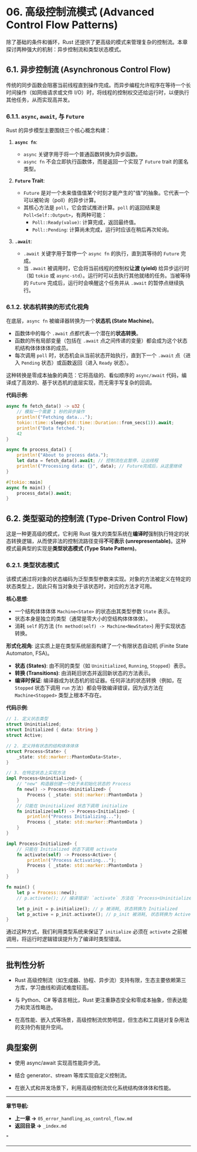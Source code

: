 ﻿# 06. 高级控制流模式 (Advanced Control Flow Patterns)

除了基础的条件和循环，Rust 还提供了更高级的模式来管理复杂的控制流。本章探讨两种强大的机制：异步控制流和类型状态模式。

## 6.1. 异步控制流 (Asynchronous Control Flow)

传统的同步函数会阻塞当前线程直到操作完成。而异步编程允许程序在等待一个长时间操作（如网络请求或文件 I/O）时，将线程的控制权交还给运行时，以便执行其他任务，从而实现高并发。

### 6.1.1. `async`, `await`, 与 `Future`

Rust 的异步模型主要围绕三个核心概念构建：

1. **`async fn`**:
    * `async` 关键字用于将一个普通函数转换为异步函数。
    * `async fn` 不会立即执行函数体，而是返回一个实现了 `Future` trait 的匿名类型。

2. **`Future` Trait**:
    * `Future` 是对一个未来值值值某个时刻才能产生的"值"的抽象。它代表一个可以被轮询（poll）的异步计算。
    * 其核心方法是 `poll`，它会尝试推进计算。`poll` 的返回结果是 `Poll<Self::Output>`，有两种可能：
        * `Poll::Ready(value)`: 计算完成，返回最终值。
        * `Poll::Pending`: 计算尚未完成，运行时应该在稍后再次轮询。

3. **`.await`**:
    * `.await` 关键字用于暂停一个 `async fn` 的执行，直到其等待的 `Future` 完成。
    * 当 `.await` 被调用时，它会将当前线程的控制权**让渡 (yield)** 给异步运行时（如 `tokio` 或 `async-std`）。运行时可以去执行其他就绪的任务。当被等待的 `Future` 完成后，运行时会唤醒这个任务并从 `.await` 的暂停点继续执行。

### 6.1.2. 状态机转换的形式化视角

在底层，`async fn` 被编译器转换为一个**状态机 (State Machine)**。

* 函数体中的每个 `.await` 点都代表一个潜在的**状态转换**。
* 函数的所有局部变量（包括在 `.await` 点之间传递的变量）都会成为这个状态机结构体体体体的成员。
* 每次调用 `poll` 时，状态机会从当前状态开始执行，直到下一个 `.await` 点（进入 `Pending` 状态）或函数返回（进入 `Ready` 状态）。

这种转换是零成本抽象的典范：它将高级的、看似顺序的 `async/await` 代码，编译成了高效的、基于状态机的底层实现，而无需手写复杂的回调。

**代码示例**:

```rust
async fn fetch_data() -> u32 {
    // 模拟一个需要 1 秒的异步操作
    println!("Fetching data...");
    tokio::time::sleep(std::time::Duration::from_secs(1)).await;
    println!("Data fetched.");
    42
}

async fn process_data() {
    println!("About to process data.");
    let data = fetch_data().await; // 控制流在此暂停，让出线程
    println!("Processing data: {}", data); // Future完成后，从这里继续
}

#[tokio::main]
async fn main() {
    process_data().await;
}
```

## 6.2. 类型驱动的控制流 (Type-Driven Control Flow)

这是一种更高级的模式，它利用 Rust 强大的类型系统在**编译时**强制执行特定的状态转换逻辑，从而使非法的控制流路径变得**不可表示 (unrepresentable)**。这种模式最典型的实现是**类型状态模式 (Type State Pattern)**。

### 6.2.1. 类型状态模式

该模式通过将对象的状态编码为泛型类型参数来实现。对象的方法被定义在特定的状态类型上，因此只有当对象处于该状态时，对应的方法才可用。

**核心思想**:

* 一个结构体体体体 `Machine<State>` 的状态由其类型参数 `State` 表示。
* 状态本身是独立的类型（通常是零大小的空结构体体体体）。
* 消耗 `self` 的方法 (`fn method(self) -> Machine<NewState>`) 用于实现状态转换。

**形式化视角**:
这实质上是在类型系统层面构建了一个有限状态自动机 (Finite State Automaton, FSA)。

* **状态 (States)**: 由不同的类型（如 `Uninitialized`, `Running`, `Stopped`）表示。
* **转换 (Transitions)**: 由消耗旧状态并返回新状态的方法表示。
* **编译时保证**: 编译器成为状态机的验证器。任何非法的状态转换（例如，在 `Stopped` 状态下调用 `run` 方法）都会导致编译错误，因为该方法在 `Machine<Stopped>` 类型上根本不存在。

**代码示例**:

```rust
// 1. 定义状态类型
struct Uninitialized;
struct Initialized { data: String }
struct Active;

// 2. 定义持有状态的结构体体体体
struct Process<State> {
    _state: std::marker::PhantomData<State>,
}

// 3. 在特定状态上实现方法
impl Process<Uninitialized> {
    // "new" 构造器创建一个处于未初始化状态的 Process
    fn new() -> Process<Uninitialized> {
        Process { _state: std::marker::PhantomData }
    }
    // 只能在 Uninitialized 状态下调用 initialize
    fn initialize(self) -> Process<Initialized> {
        println!("Process Initializing...");
        Process { _state: std::marker::PhantomData }
    }
}

impl Process<Initialized> {
    // 只能在 Initialized 状态下调用 activate
    fn activate(self) -> Process<Active> {
        println!("Process Activating...");
        Process { _state: std::marker::PhantomData }
    }
}

fn main() {
    let p = Process::new();
    // p.activate(); // 编译错误! `activate` 方法在 `Process<Uninitialized>` 上不存在

    let p_init = p.initialize(); // p 被消耗, 状态转换为 Initialized
    let p_active = p_init.activate(); // p_init 被消耗, 状态转换为 Active
}
```

通过这种方式，我们利用类型系统来保证了 `initialize` 必须在 `activate` 之前被调用，将运行时逻辑错误提升为了编译时类型错误。

---

## 批判性分析

* Rust 高级控制流（如生成器、协程、异步流）支持有限，生态主要依赖第三方库，学习曲线和调试难度较高。

* 与 Python、C# 等语言相比，Rust 更注重静态安全和零成本抽象，但表达能力和灵活性略逊。
* 在高性能、嵌入式等场景，高级控制流优势明显，但生态和工具链对复杂用法的支持仍有提升空间。

## 典型案例

* 使用 async/await 实现高性能异步流。

* 结合 generator、stream 等库实现自定义控制流。
* 在嵌入式和并发场景下，利用高级控制流优化系统结构体体体和性能。

---

**章节导航:**

* **上一章 ->** `05_error_handling_as_control_flow.md`
* **返回目录 ->** `_index.md`

"

---
